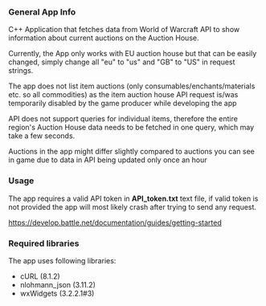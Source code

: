 ### General App Info
C++ Application that fetches data from World of Warcraft API to show information
about current auctions on the Auction House.

Currently, the App only works with EU auction house
but that can be easily changed, simply change all "eu" to "us" and "GB" to "US"
in request strings.

The app does not list item auctions (only consumables/enchants/materials etc. so all commodities)
as the item auction house API request is/was temporarily 
disabled by the game producer while developing the app

API does not support queries for individual items, therefore the entire
region's Auction House data needs to be fetched in one query, 
which may take a few seconds.

Auctions in the app might differ slightly compared to auctions
you can see in game due to data in API being updated only once an hour

### Usage

The app requires a valid API token in **API_token.txt** text file,
if valid token is not provided the app will most likely crash after
trying to send any request.

https://develop.battle.net/documentation/guides/getting-started

### Required libraries

The app uses following libraries:
* cURL (8.1.2)
* nlohmann_json (3.11.2)
* wxWidgets (3.2.2.1#3)
